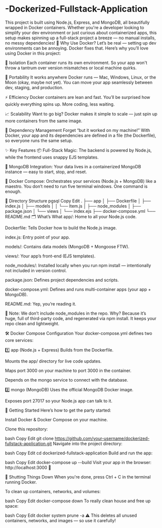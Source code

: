 # -Dockerized-Fullstack-Application
This project is built using Node.js, Express, and MongoDB, all beautifully wrapped in Docker containers. Whether you're a developer looking to simplify your dev environment or just curious about containerized apps, this setup makes spinning up a full-stack project a breeze — no manual installs, no messy dependencies!
🐳 Why Use Docker?
Let’s be real — setting up dev environments can be annoying. Docker fixes that. Here’s why you’ll love using Docker in this project:

🚪 Isolation
Each container runs its own environment. So your app won't throw a tantrum over version mismatches or local machine quirks.

🚀 Portability
It works anywhere Docker runs — Mac, Windows, Linux, or the Moon (okay, maybe not yet). You can move your app seamlessly between dev, staging, and production.

⚡ Efficiency
Docker containers are lean and fast. You’ll be surprised how quickly everything spins up. More coding, less waiting.

📈 Scalability
Want to go big? Docker makes it simple to scale — just spin up more containers from the same image.

🧪 Dependency Management
Forget “but it worked on my machine!” With Docker, your app and its dependencies are defined in a file (the Dockerfile), so everyone runs the same setup.

✨ Key Features
📦 Full-Stack Magic: The backend is powered by Node.js, while the frontend uses snappy EJS templates.

🧠 MongoDB Integration: Your data lives in a containerized MongoDB instance — easy to start, stop, and reset.

🔗 Docker Compose: Orchestrates your services (Node.js + MongoDB) like a maestro. You don’t need to run five terminal windows. One command is enough.

📁 Directory Structure
pgsql
Copy
Edit
.
├── app
│   ├── Dockerfile
│   ├── index.js
│   ├── models
│   │   └── Item.js
│   ├── node_modules
│   ├── package.json
│   └── views
│       └── index.ejs
├── docker-compose.yml
└── README.md
🗂️ What’s What
app/: Home to all your Node.js code.

Dockerfile: Tells Docker how to build the Node.js image.

index.js: Entry point of your app.

models/: Contains data models (MongoDB + Mongoose FTW).

views/: Your app’s front-end (EJS templates).

node_modules/: Installed locally when you run npm install — intentionally not included in version control.

package.json: Defines project dependencies and scripts.

docker-compose.yml: Defines and runs multi-container apps (your app + MongoDB).

README.md: Yep, you’re reading it.

📌 Note: We don’t include node_modules in the repo. Why? Because it’s huge, full of third-party code, and regenerated via npm install. It keeps your repo clean and lightweight.

🛠️ Docker Compose Configuration
Your docker-compose.yml defines two core services:

1️⃣ app (Node.js + Express)
Builds from the Dockerfile.

Mounts the app/ directory for live code updates.

Maps port 3000 on your machine to port 3000 in the container.

Depends on the mongo service to connect with the database.

2️⃣ mongo (MongoDB)
Uses the official MongoDB Docker image.

Exposes port 27017 so your Node.js app can talk to it.

🚀 Getting Started
Here’s how to get the party started:

Install Docker & Docker Compose on your machine.

Clone this repository:

bash
Copy
Edit
git clone https://github.com/your-username/dockerized-fullstack-application.git
Navigate into the project directory:

bash
Copy
Edit
cd dockerized-fullstack-application
Build and run the app:

bash
Copy
Edit
docker-compose up --build
Visit your app in the browser:
http://localhost:3000 🎉

🛑 Shutting Things Down
When you're done, press Ctrl + C in the terminal running Docker.

To clean up containers, networks, and volumes:

bash
Copy
Edit
docker-compose down
To really clean house and free up space:

bash
Copy
Edit
docker system prune -a
⚠️ This deletes all unused containers, networks, and images — so use it carefully!
